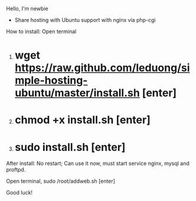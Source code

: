 Hello, I'm newbie

- Share hosting with Ubuntu support with nginx via php-cgi

How to install:
Open terminal
 
1. # wget https://raw.github.com/leduong/simple-hosting-ubuntu/master/install.sh [enter]

2. # chmod +x install.sh [enter]

3. # sudo install.sh [enter]

After install: No restart; Can use it now, must start service nginx, mysql and proftpd.

Open terminal, sudo /root/addweb.sh [enter]

Good luck!
